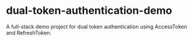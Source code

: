 # dual-token-authentication-demo
A full-stack demo project for dual token authentication using AccessToken and RefreshToken.
